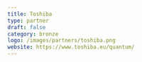 ```yaml
---
title: Toshiba
type: partner
draft: false
category: bronze
logo: /images/partners/toshiba.png
website: https://www.toshiba.eu/quantum/
---
```

